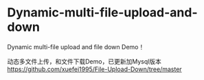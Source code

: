 # Dynamic-multi-file-upload-and-down
Dynamic multi-file upload and file down Demo！

动态多文件上传，和文件下载Demo，已更新加Mysql版本 https://github.com/xuefei1995/File-Upload-Down/tree/master
